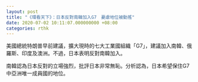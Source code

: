 ```yaml
---
layout: post
title: "《環看天下》：日本反對南韓加入G7　憂慮地位被動搖"
date: 2020-07-02 10:11:07.000000000 +08:00
categories: rthk
---
```


美國總統特朗普早前建議，擴大現時的七大工業國組織「G7」，建議加入南韓、俄羅斯、印度及澳洲。不過，日本表明反對南韓加入。

南韓認為日本反對的立場強烈，批評日本非常無恥。分析認為，日本希望保住G7中亞洲唯一成員國的地位。
